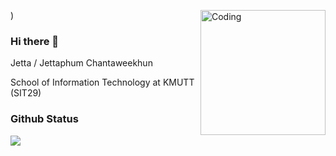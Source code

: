 )<img align="right" alt="Coding" width="200" src="https://media.giphy.com/media/v1.Y2lkPTc5MGI3NjExY2JtZGVpbXc5bzV4aW12MXU2ZHZyZ21pNWx4ZHFka3RyN3Z2b3Z3diZlcD12MV9pbnRlcm5hbF9naWZfYnlfaWQmY3Q9cw/6o96ru5kUh8GjT9DsJ/giphy.gif">

### Hi there 👋

Jetta / Jettaphum Chantaweekhun

School of Information Technology at KMUTT (SIT29)

### Github Status


![](http://github-profile-summary-cards.vercel.app/api/cards/repos-per-language?username=jet1a&theme=nord_dark)


